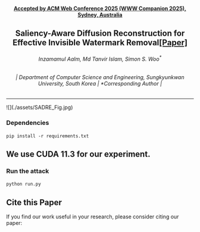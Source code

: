 <h4 align="center"><strong><a href="https://www2025.thewebconf.org/short-papers">Accepted by ACM Web Conference 2025 (WWW Companion 2025), Sydney, Australia</a></strong></h4>
<h2 align="center"><strong>Saliency-Aware Diffusion Reconstruction for Effective Invisible Watermark Removal<a href="https://github.com/inzamamulDU/SADRE/blob/main/assets/SADRE_Paper.pdf" target="_blank">[Paper]</a></strong></h2>
<h6 align="center">Inzamamul Aalm<sup></sup>, Md Tanvir Islam<sup></sup>, Simon S. Woo<sup>*</sup></h6>
<h6 align="center">| Department of Computer Science and Engineering, Sungkyunkwan University, South Korea | *Corresponding Author |</h6> 
<hr>
![](./assets/SADRE_Fig.jpg)

### Dependencies
```
pip install -r requirements.txt
````
## We use CUDA 11.3 for our experiment.
### Run the attack
```
python run.py
````


## Cite this Paper

If you find our work useful in your research, please consider citing our paper:

```bibtex
